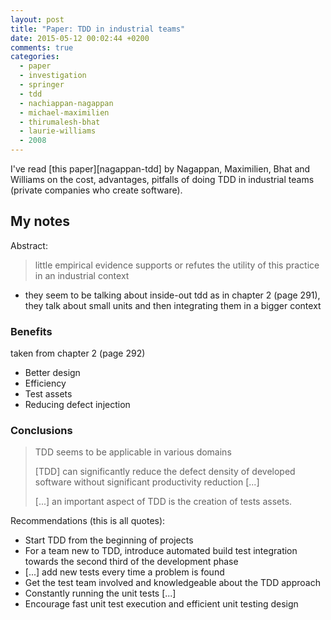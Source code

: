 ```yaml
---
layout: post
title: "Paper: TDD in industrial teams"
date: 2015-05-12 00:02:44 +0200
comments: true
categories: 
  - paper
  - investigation
  - springer
  - tdd
  - nachiappan-nagappan
  - michael-maximilien
  - thirumalesh-bhat
  - laurie-williams
  - 2008
---
```


I've read [this paper][nagappan-tdd] by Nagappan, Maximilien, Bhat and Williams on the cost, advantages, pitfalls of doing TDD in industrial teams (private companies who create software).

## My notes

Abstract: 

> little empirical evidence supports or refutes the utility of this practice in an industrial context

* they seem to be talking about inside-out tdd as in chapter 2 (page 291), they talk about small units and then integrating them in a bigger context

### Benefits

taken from chapter 2 (page 292)

* Better design
* Efficiency
* Test assets
* Reducing defect injection

### Conclusions

> TDD seems to be applicable in various domains
>
> [TDD] can significantly reduce the defect density of developed software without significant productivity reduction [...]
>
> [...] an important aspect of TDD is the creation of tests assets.

Recommendations (this is all quotes):

  * Start TDD from the beginning of projects
  * For a team new to TDD, introduce automated build test integration towards the second third of the development phase
  * [...] add new tests every time a problem is found
  * Get the test team involved and knowledgeable about the TDD approach
  * Constantly running the unit tests [...]
  * Encourage fast unit test execution and efficient unit testing design


[nagappan-pdf]: http://www.msr-waypoint.net/en-us/groups/ese/nagappan_tdd.pdf

